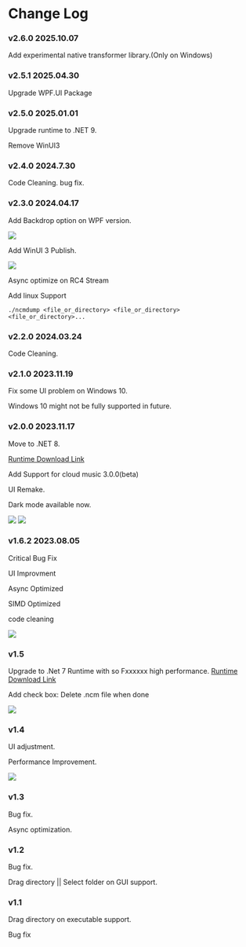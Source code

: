 # Change Log

### v2.6.0 2025.10.07

Add experimental native transformer library.(Only on Windows)

### v2.5.1 2025.04.30

Upgrade WPF.UI Package

### v2.5.0 2025.01.01

Upgrade runtime to .NET 9.

Remove WinUI3

### v2.4.0 2024.7.30

Code Cleaning. bug fix.

### v2.3.0 2024.04.17

Add Backdrop option on WPF version.

<img src="./README/Demo2.3.png">

Add WinUI 3 Publish.

<img src="./README/Demo2.3_WinUI.png">

Async optimize on RC4 Stream

Add linux Support

```./ncmdump <file_or_directory> <file_or_directory> <file_or_directory>...```

### v2.2.0 2024.03.24

Code Cleaning.

### v2.1.0 2023.11.19

Fix some UI problem on Windows 10.

Windows 10 might not be fully supported in future.

### v2.0.0 2023.11.17

Move to .NET 8.

[Runtime Download Link](https://dotnet.microsoft.com/zh-cn/download/dotnet/thank-you/runtime-desktop-8.0.0-windows-x64-installer ".NET 8.0 Desktop Runtime (v8.0.0) - Windows x64 Installer")

Add Support for cloud music 3.0.0(beta)

UI Remake.

Dark mode available now. 

<img src="./README/light.png"/>

<img src="./README/dark.png"/>

### v1.6.2 2023.08.05

Critical Bug Fix

UI Improvment

Async Optimized

SIMD Optimized

code cleaning

<img src="./README/Demo1.6.png"/>


### v1.5

Upgrade to .Net 7 Runtime with so Fxxxxxx high performance.
[Runtime Download Link](https://dotnet.microsoft.com/en-us/download/dotnet/thank-you/runtime-desktop-7.0.4-windows-x64-installer ".NET 7.0 Desktop Runtime (v7.0.4) - Windows x64 Installer")

Add check box: Delete .ncm file when done 

<img src="./README/Demo1.5.png"/>

### v1.4

UI adjustment.

Performance Improvement.

<img src="./README/Demo1.4.png"/>

### v1.3

Bug fix.

Async optimization.

### v1.2

Bug fix.

Drag directory || Select folder on GUI support.

### v1.1

Drag directory on executable support.

Bug fix